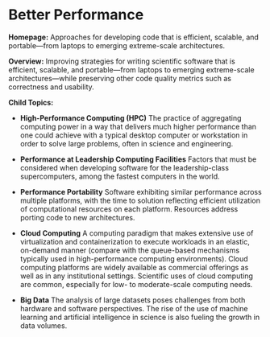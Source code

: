 # Better Performance

**Homepage:** Approaches for developing code that is efficient, scalable, and portable—from laptops to emerging extreme-scale architectures.

**Overview:** 
Improving strategies for writing scientific software that is efficient, scalable, and portable—from laptops to emerging extreme-scale architectures—while preserving other code quality metrics such as correctness and usability. 

**Child Topics:**
<!--
Need reordering: High-Performance Computing (HPC), Performance At Leadership Computing Facilities, Performance Portability
-->

- **High-Performance Computing (HPC)**
The practice of aggregating computing power in a way that delivers much higher performance than one could achieve with a typical desktop computer or workstation in order to solve large problems, often in science and engineering.
<!---Topic order: 1--->

- **Performance at Leadership Computing Facilities**
Factors that must be considered when developing software for the leadership-class supercomputers, among the fastest computers in the world.
<!---Topic order: 2--->

- **Performance Portability**
Software exhibiting similar performance across multiple platforms, with the time to solution reflecting efficient utilization of computational resources on each platform. Resources address porting code to new architectures.  
<!---Topic order: 3--->

- **Cloud Computing**
A computing paradigm that makes extensive use of virtualization and containerization to execute workloads in an elastic, on-demand manner (compare with the queue-based mechanisms typically used in high-performance computing environments).  Cloud computing platforms are widely available as commercial offerings as well as in any institutional settings. Scientific uses of cloud computing are common, especially for low- to moderate-scale computing needs.
<!---Topic order: 4--->

- **Big Data**
The analysis of large datasets poses challenges from both hardware and software perspectives.  The rise of the use of machine learning and artificial intelligence in science is also fueling the growth in data volumes.
<!---Topic order: 5--->

<!---
Category order: 3
--->
